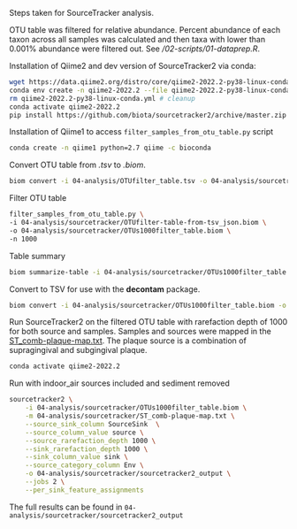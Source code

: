 Steps taken for SourceTracker analysis.

OTU table was filtered for relative abundance. Percent abundance of each taxon
across all samples was calculated and then taxa with lower than 0.001% abundance
were filtered out. See */02-scripts/01-dataprep.R*.

Installation of Qiime2 and dev version of SourceTracker2 via conda:

```sh
wget https://data.qiime2.org/distro/core/qiime2-2022.2-py38-linux-conda.yml
conda env create -n qiime2-2022.2 --file qiime2-2022.2-py38-linux-conda.yml
rm qiime2-2022.2-py38-linux-conda.yml # cleanup
conda activate qiime2-2022.2
pip install https://github.com/biota/sourcetracker2/archive/master.zip
```

Installation of Qiime1 to access `filter_samples_from_otu_table.py` script

```sh
conda create -n qiime1 python=2.7 qiime -c bioconda
```

Convert OTU table from *.tsv* to *.biom*.

```sh
biom convert -i 04-analysis/OTUfilter_table.tsv -o 04-analysis/sourcetracker/OTUfilter-table-from-tsv_json.biom --table-type="OTU table" --to-json
```

Filter OTU table

```sh
filter_samples_from_otu_table.py \
-i 04-analysis/sourcetracker/OTUfilter-table-from-tsv_json.biom \
-o 04-analysis/sourcetracker/OTUs1000filter_table.biom \
-n 1000
```

Table summary

```sh
biom summarize-table -i 04-analysis/sourcetracker/OTUs1000filter_table.biom > 04-analysis/sourcetracker/summary_OTUs1000filter-table.txt
```

Convert to TSV for use with the **decontam** package.

```sh
biom convert -i 04-analysis/sourcetracker/OTUs1000filter_table.biom -o 04-analysis/decontam/pre-decontam_OTUfiltered-table_from-biom.tsv --to-tsv
```

Run SourceTracker2 on the filtered OTU table with rarefaction depth of 1000
for both source and samples. Samples and sources were mapped in the
[ST_comb-plaque-map.txt](../04-analysis/sourcetracker/ST_comb-plaque-map.txt).
The plaque source is a combination of supragingival and subgingival plaque.

```sh
conda activate qiime2-2022.2
```

Run with indoor_air sources included and sediment removed

```sh
sourcetracker2 \
    -i 04-analysis/sourcetracker/OTUs1000filter_table.biom \
    -m 04-analysis/sourcetracker/ST_comb-plaque-map.txt \
    --source_sink_column SourceSink  \
    --source_column_value source \
    --source_rarefaction_depth 1000 \
    --sink_rarefaction_depth 1000 \
    --sink_column_value sink \
    --source_category_column Env \
    -o 04-analysis/sourcetracker/sourcetracker2_output \
    --jobs 2 \
    --per_sink_feature_assignments
```

The full results can be found in `04-analysis/sourcetracker/sourcetracker2_output`
